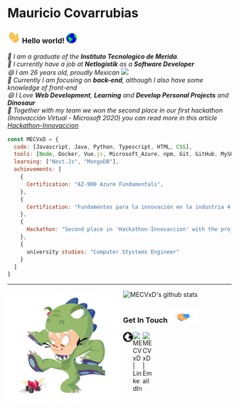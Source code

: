 # Mauricio Covarrubias

### <img src="https://github.com/SatYu26/SatYu26/blob/master/Assets/Hi.gif" width="29px"> Hello world!&nbsp;<img src="https://github.com/SatYu26/SatYu26/blob/master/Assets/Earth.gif" width="24px">

<p>
  <em>
    🌱 I am a graduate of the <b>Instituto Tecnologico de Merida</b>. <br>
    🔭 I currently have a job at <b>Netlogistik</b> as a <b>Software Developer</b> <br>
    😄 I am 26 years old, proudly Mexican <img src="https://upload.wikimedia.org/wikipedia/commons/f/fc/Flag_of_Mexico.svg" width="20px"><br>
    🤔 Currently I am focusing on <b>back-end</b>, although I also have some knowledge of front-end<br>
    😄 I Love <b>Web Development</b>, <b>Learning</b> and <b>Develop Personal Projects</b> and <b>Dinosaur</b><br>
    🔭 Together with my team we won the second place in our first hackathon (Innovacción Virtual - Microsoft 2020) you can read more in this article <a href="https://wildentrepreneur.org/conoce-a-los-ganadores-del-mega-hackathon-de-innovaccion-virtual/">Hackathon-Innovaccion</a>
  </em>  
</p>

<!--
**MECVxD/MECVxD** is a ✨ _special_ ✨ repository because its `README.md` (this file) appears on your GitHub profile.

Here are some ideas to get you started:

- 🔭 I’m currently working on ...
- 🌱 I’m currently learning ...
- 👯 I’m looking to collaborate on ...
- 🤔 I’m looking for help with ...
- 💬 Ask me about ...
- 📫 How to reach me: ...
- 😄 Pronouns: ...
- ⚡ Fun fact: ...

-->

```Javascript
const MECVxD = {
  code: [Javascript, Java, Python, Typescript, HTML, CSS],
  tools: [Node, Docker, Vue.js, Microsoft_Azure, npm, Git, GitHub, MySQL, GitLab, Angular],
  learning: ["Nest.Js", "MongoDB"],
  achievements: [
    {
      Certification: "AZ-900 Azure Fundamentals",
    },
    {
      Certification: "Fundamentos para la innovación en la industria 4.0 con tecnologías Microsoft"
    },
    {
      Hackathon: "Second place in 'Hackathon-Innovaccion' with the project 'Rhythm Practice'"
    },
    {
      university studies: "Computer Stystems Engineer"
    }
  ]
}
```

---

![MECVxD's github stats](https://github-readme-stats.vercel.app/api?username=MECVxD&count_private=true&show_icons=true&theme=tokyonight&include_all_commits=true)<img src="https://github.com/SatYu26/SatYu26/blob/master/Assets/dinotocat.png" alt="dinoctocat" style="float: left; margin-right: 10px;" width="250px" />

### Get In Touch<img src="https://github.com/SatYu26/SatYu26/blob/master/Assets/Handshake.gif" height="32px">

[<img align="left" alt="MECVxD" width="22px" src="https://raw.githubusercontent.com/iconic/open-iconic/master/svg/globe.svg" />][website]
[<img align="left" alt="MECVxD | LinkedIn" width="22px" src="https://cdn.jsdelivr.net/npm/simple-icons@v3/icons/linkedin.svg" />][linkedin]
[<img align="left" alt="MECVxD | Email" width="22px" src="https://cdn.jsdelivr.net/npm/simple-icons@3.13.0/icons/gmail.svg" />][email]

[website]: https://mecvxd.github.io/
[linkedin]: https://www.linkedin.com/in/mauricio-covarrubias/
[email]: mauricioecovarrubias@hotmail.com

